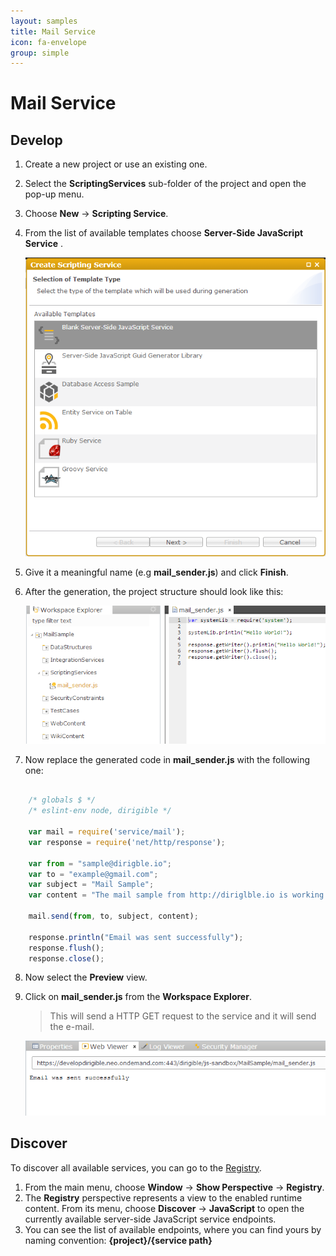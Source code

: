 ```yaml
---
layout: samples
title: Mail Service
icon: fa-envelope
group: simple
---
```


Mail Service
===

Develop
--
1. Create a new project or use an existing one.
2. Select the **ScriptingServices** sub-folder of the project and open the pop-up menu.
3. Choose **New** -> **Scripting Service**.
4. From the list of available templates choose **Server-Side JavaScript Service** .

	![Mail Service 2](images/mail_service/mail_service_2.png)

5. Give it a meaningful name (e.g **mail_sender.js**) and click **Finish**.
6. After the generation, the project structure should look like this:

	![Mail Service 4](images/mail_service/mail_service_4.png)

7. Now replace the generated code in **mail_sender.js** with the following one:

```javascript

	/* globals $ */
	/* eslint-env node, dirigible */
	
	var mail = require('service/mail');
	var response = require('net/http/response');
	
	var from = "sample@dirigble.io";
	var to = "example@gmail.com";
	var subject = "Mail Sample";
	var content = "The mail sample from http://diriglble.io is working!";
	
	mail.send(from, to, subject, content);
	
	response.println("Email was sent successfully");
	response.flush();
	response.close();

```

8. Now select the **Preview** view.
9. Click on **mail_sender.js** from the **Workspace Explorer**.
	> This will send a HTTP GET request to the service and it will send the e-mail.


	![Mail Service 5](images/mail_service/mail_service_5.png)

Discover
--
To discover all available services, you can go to the [Registry](../help/registry.html).

1. From the main menu, choose **Window** -> **Show Perspective** -> **Registry**.
2. The **Registry** perspective represents a view to the enabled runtime content. From its menu, choose **Discover** -> **JavaScript** to open the currently available server-side JavaScript service endpoints.
3. You can see the list of available endpoints, where you can find yours by naming convention: **{project}/{service path}**
